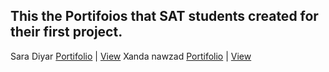 ## This the Portifoios that SAT students created for their first project.

Sara Diyar [Portifolio](https://www.github.com/saradiyar/portifolio) | [View](https://www.saradiyar.netlify.com)
Xanda nawzad [Portifolio](https://github.com/XandaNawzad/portfolio-xanda.git) | [View](https://www.xandanawzad.netlify.app)
